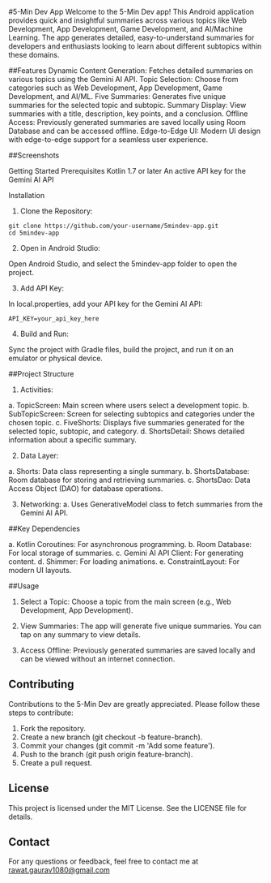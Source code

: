 #5-Min Dev App
Welcome to the 5-Min Dev app! This Android application provides quick and insightful summaries across various topics like Web Development, App Development, Game Development, and AI/Machine Learning. The app generates detailed, easy-to-understand summaries for developers and enthusiasts looking to learn about different subtopics within these domains.

##Features
Dynamic Content Generation: Fetches detailed summaries on various topics using the Gemini AI API.
Topic Selection: Choose from categories such as Web Development, App Development, Game Development, and AI/ML.
Five Summaries: Generates five unique summaries for the selected topic and subtopic.
Summary Display: View summaries with a title, description, key points, and a conclusion.
Offline Access: Previously generated summaries are saved locally using Room Database and can be accessed offline.
Edge-to-Edge UI: Modern UI design with edge-to-edge support for a seamless user experience.

##Screenshots

Getting Started
Prerequisites
Kotlin 1.7 or later
An active API key for the Gemini AI API

Installation
1. Clone the Repository:

```
git clone https://github.com/your-username/5mindev-app.git
cd 5mindev-app
```

2. Open in Android Studio:

Open Android Studio, and select the 5mindev-app folder to open the project.

3. Add API Key:

In local.properties, add your API key for the Gemini AI API:

``API_KEY=your_api_key_here``

4. Build and Run:

Sync the project with Gradle files, build the project, and run it on an emulator or physical device.

##Project Structure

1. Activities:

a. TopicScreen: Main screen where users select a development topic.
b. SubTopicScreen: Screen for selecting subtopics and categories under the chosen topic.
c. FiveShorts: Displays five summaries generated for the selected topic, subtopic, and category.
d. ShortsDetail: Shows detailed information about a specific summary.

2. Data Layer:

a. Shorts: Data class representing a single summary.
b. ShortsDatabase: Room database for storing and retrieving summaries.
c. ShortsDao: Data Access Object (DAO) for database operations.

3. Networking:
a. Uses GenerativeModel class to fetch summaries from the Gemini AI API.

##Key Dependencies

a. Kotlin Coroutines: For asynchronous programming.
b. Room Database: For local storage of summaries.
c. Gemini AI API Client: For generating content.
d. Shimmer: For loading animations.
e. ConstraintLayout: For modern UI layouts.

##Usage

1. Select a Topic: Choose a topic from the main screen (e.g., Web Development, App Development).

2. View Summaries: The app will generate five unique summaries. You can tap on any summary to view details.

3. Access Offline: Previously generated summaries are saved locally and can be viewed without an internet connection.

## Contributing

Contributions to the 5-Min Dev are greatly appreciated. Please follow these steps to contribute:

1. Fork the repository.
2. Create a new branch (git checkout -b feature-branch).
3. Commit your changes (git commit -m 'Add some feature').
4. Push to the branch (git push origin feature-branch).
5. Create a pull request.

## License
This project is licensed under the MIT License. See the LICENSE file for details.

## Contact
For any questions or feedback, feel free to contact me at rawat.gaurav1080@gmail.com
